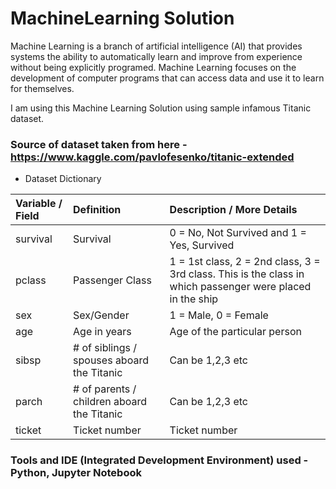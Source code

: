 # MachineLearning Solution

Machine Learning is a branch of artificial intelligence (AI) that provides systems the ability to automatically learn and improve from experience without being explicitly programed. Machine Learning focuses on the development of computer programs that can access data and use it to learn for themselves.

I am using this Machine Learning Solution using sample infamous Titanic dataset.

### Source of dataset taken from here - https://www.kaggle.com/pavlofesenko/titanic-extended

- Dataset Dictionary

Variable / Field           | Definition             | Description / More Details           |
:--                        |:--                     |:--                                   |
survival                   | Survival               | 0 = No, Not Survived and 1 = Yes, Survived |
pclass                     | Passenger Class        | 1 = 1st class, 2 = 2nd class, 3 = 3rd class. This is the class in which passenger were placed in the ship |
sex                        | Sex/Gender             | 1 = Male, 0 = Female                 |
age                        | Age in years           | Age of the particular person         |
sibsp                      | # of siblings / spouses aboard the Titanic | Can be 1,2,3 etc        |
parch                      | # of parents / children aboard the Titanic | Can be 1,2,3 etc        |
ticket                     | Ticket number          | Ticket number                        |

### Tools and IDE (Integrated Development Environment) used - Python, Jupyter Notebook

